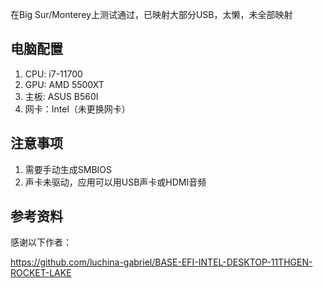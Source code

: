 在Big Sur/Monterey上测试通过，已映射大部分USB，太懒，未全部映射

## 电脑配置
1. CPU: i7-11700
2. GPU: AMD 5500XT
3. 主板: ASUS B560I
4. 网卡：Intel（未更换网卡）

## 注意事项
1. 需要手动生成SMBIOS
2. 声卡未驱动，应用可以用USB声卡或HDMI音频

## 参考资料

感谢以下作者：

https://github.com/luchina-gabriel/BASE-EFI-INTEL-DESKTOP-11THGEN-ROCKET-LAKE